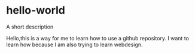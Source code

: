# hello-world
A short description

Hello,this is a way for me to learn how to use a github repository. 
I want to learn how because I am also trying to learn webdesign.
 
